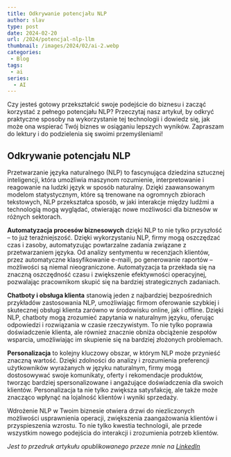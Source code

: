 ```yaml
---
title: Odkrywanie potencjału NLP
author: slav
type: post
date: 2024-02-20
url: /2024/potencjal-nlp-llm
thumbnail: /images/2024/02/ai-2.webp
categories:
 - Blog
tags:
 - ai
series:
  - AI
---
```


Czy jesteś gotowy przekształcić swoje podejście do biznesu i zacząć korzystać z pełnego potencjału NLP? Przeczytaj nasz artykuł, by odkryć praktyczne sposoby na wykorzystanie tej technologii i dowiedz się, jak może ona wspierać Twój biznes w osiąganiu lepszych wyników. Zapraszam do lektury i do podzielenia się swoimi przemyśleniami!

<!--more-->

## Odkrywanie potencjału NLP

Przetwarzanie języka naturalnego (NLP) to fascynująca dziedzina sztucznej inteligencji, która umożliwia maszynom rozumienie, interpretowanie i reagowanie na ludzki język w sposób naturalny. Dzięki zaawansowanym modelom statystycznym, które są trenowane na ogromnych zbiorach tekstowych, NLP przekształca sposób, w jaki interakcje między ludźmi a technologią mogą wyglądać, otwierając nowe możliwości dla biznesów w różnych sektorach.

**Automatyzacja procesów biznesowych** dzięki NLP to nie tylko przyszłość – to już teraźniejszość. Dzięki wykorzystaniu NLP, firmy mogą oszczędzać czas i zasoby, automatyzując powtarzalne zadania związane z przetwarzaniem języka. Od analizy sentymentu w recenzjach klientów, przez automatyczne klasyfikowanie e-maili, po generowanie raportów – możliwości są niemal nieograniczone. Automatyzacja ta przekłada się na znaczną oszczędność czasu i zwiększenie efektywności operacyjnej, pozwalając pracownikom skupić się na bardziej strategicznych zadaniach.

**Chatboty i obsługa klienta** stanowią jeden z najbardziej bezpośrednich przykładów zastosowania NLP, umożliwiając firmom oferowanie szybkiej i skutecznej obsługi klienta zarówno w środowisku online, jak i offline. Dzięki NLP, chatboty mogą zrozumieć zapytania w naturalnym języku, oferując odpowiedzi i rozwiązania w czasie rzeczywistym. To nie tylko poprawia doświadczenie klienta, ale również znacznie obniża obciążenie zespołów wsparcia, umożliwiając im skupienie się na bardziej złożonych problemach.

**Personalizacja** to kolejny kluczowy obszar, w którym NLP może przynieść znaczną wartość. Dzięki zdolności do analizy i zrozumienia preferencji użytkowników wyrażanych w języku naturalnym, firmy mogą dostosowywać swoje komunikaty, oferty i rekomendacje produktów, tworząc bardziej spersonalizowane i angażujące doświadczenia dla swoich klientów. Personalizacja ta nie tylko zwiększa satysfakcję, ale także może znacząco wpłynąć na lojalność klientów i wyniki sprzedaży.

Wdrożenie NLP w Twoim biznesie otwiera drzwi do niezliczonych możliwości usprawnienia operacji, zwiększenia zaangażowania klientów i przyspieszenia wzrostu. To nie tylko kwestia technologii, ale przede wszystkim nowego podejścia do interakcji i zrozumienia potrzeb klientów.

_Jest to przedruk artykułu opublikowanego przeze mnie na [LinkedIn](https://www.linkedin.com/pulse/przewodnik-po-automatyzacji-i-personalizacji-w-slawomir-jasinski-yboqe/)_